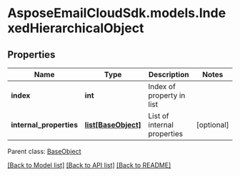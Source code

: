 # AsposeEmailCloudSdk.models.IndexedHierarchicalObject
## Properties
Name | Type | Description | Notes
------------ | ------------- | ------------- | -------------
**index** | **int** | Index of property in list              | 
**internal_properties** | [**list[BaseObject]**](BaseObject.md) | List of internal properties              | [optional] 

 Parent class: [BaseObject](BaseObject.md)

[[Back to Model list]](README.md#documentation-for-models) [[Back to API list]](README.md#documentation-for-api-endpoints) [[Back to README]](README.md)


